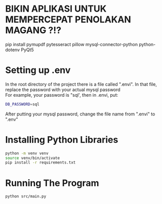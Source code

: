 # BIKIN APLIKASI UNTUK MEMPERCEPAT PENOLAKAN MAGANG ?!?

pip install pymupdf pytesseract pillow mysql-connector-python python-dotenv PyQt5

# Setting up .env
In the root directory of the project there is a file called ".envi". In that file, replace the password with your actual mysql password  
For example, your password is "sql', then in .envi, put:
```bash
DB_PASSWORD=sql
```  
After putting your mysql password, change the file name from ".envi" to ".env"

# Installing Python Libraries
```bash
python -m venv venv
source venv/bin/activate
pip install -r requirements.txt
```

# Running The Program
```bash
python src/main.py
```
